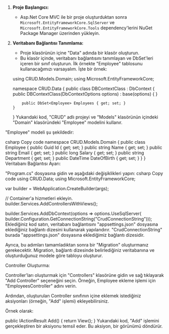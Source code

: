 1. **Proje Başlangıcı:**
   - Asp.Net Core MVC ile bir proje oluşturduktan sonra `Microsoft.EntityFrameworkCore.SqlServer` ve `Microsoft.EntityFrameworkCore.Tools` dependency'lerini NuGet Package Manager üzerinden yükleyin.

2. **Veritabanı Bağlantısı Tanımlama:**
   - Proje klasörünün içine "Data" adında bir klasör oluşturun.
   - Bu klasör içinde, veritabanı bağlantısını tanımlayan ve DbSet'leri içeren bir sınıf oluşturun. İlk örnekte "Employee" tablosunu kullanacağımızı varsayalım. İşte bir örnek:

   using CRUD.Models.Domain;
   using Microsoft.EntityFrameworkCore;

   namespace CRUD.Data
   {
       public class DBContextClass : DbContext
       {
           public DBContextClass(DbContextOptions options) : base(options)
           {
           }

           public DbSet<Employee> Employees { get; set; }
       }
   }
Yukarıdaki kod, "CRUD" adlı projeyi ve "Models" klasörünün içindeki "Domain" klasöründeki "Employee" modelini kullanır.

"Employee" modeli şu şekildedir:

csharp
Copy code
namespace CRUD.Models.Domain
{
    public class Employee
    {
        public Guid Id { get; set; }
        public string Name { get; set; }
        public string Email { get; set; }
        public long Salary { get; set; }
        public string Department { get; set; }
        public DateTime DateOfBirth { get; set; }
    }
}
Veritabanı Bağlantısı Ayarı:

"Program.cs" dosyasına gidin ve aşağıdaki değişiklikleri yapın:
csharp
Copy code
using CRUD.Data;
using Microsoft.EntityFrameworkCore;

var builder = WebApplication.CreateBuilder(args);

// Container'a hizmetleri ekleyin.
builder.Services.AddControllersWithViews();

builder.Services.AddDbContext<DBContextClass>(options => options.UseSqlServer(
    builder.Configuration.GetConnectionString("CrudConnectionString")));
Eklediğiniz kod satırı, veritabanı bağlantısını "appsettings.json" dosyasına eklediğiniz bağlantı dizesini kullanarak yapılandırır. "CrudConnectionString" burada "appsettings.json" dosyasına eklediğimiz bağlantı dizesidir.

Ayrıca, bu adımları tamamladıktan sonra bir "Migration" oluşturmanız gerekecektir. Migration, bağlantı dizesinde belirlediğiniz veritabanına ve oluşturduğunuz modele göre tabloyu oluşturur.

Controller Oluşturma:

Controller'ları oluşturmak için "Controllers" klasörüne gidin ve sağ tıklayarak "Add Controller" seçeneğini seçin. Örneğin, Employee ekleme işlemi için "EmployeesController" adını verin.

Ardından, oluşturulan Controller sınıfının içine eklemek istediğiniz aksiyonları (örneğin, "Add" işlemi) ekleyebilirsiniz.

Örnek olarak:

public IActionResult Add()
{
    return View();
}
Yukarıdaki kod, "Add" işlemini gerçekleştiren bir aksiyonu temsil eder. Bu aksiyon, bir görünümü döndürür.

